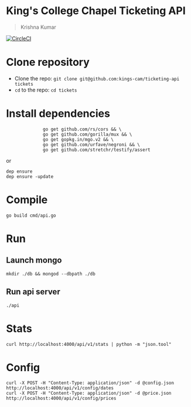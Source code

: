 # King's College Chapel Ticketing API
> Krishna Kumar

[![CircleCI](https://circleci.com/gh/kings-cam/ticketing-api.svg?style=svg)](https://circleci.com/gh/kings-cam/ticketing-api)

# Clone repository
* Clone the repo: `git clone git@github.com:kings-cam/ticketing-api tickets`
* `cd` to the repo: `cd tickets`

# Install dependencies

```
              go get github.com/rs/cors && \
              go get github.com/gorilla/mux && \
              go get gopkg.in/mgo.v2 && \
              go get github.com/urfave/negroni && \
              go get github.com/stretchr/testify/assert
```

or 

```
dep ensure
dep ensure -update
```

# Compile

`go build cmd/api.go`

# Run

## Launch mongo
`mkdir ./db && mongod --dbpath ./db`

## Run api server
`./api`

# Stats

```
curl http://localhost:4000/api/v1/stats | python -m "json.tool"
```


# Config
```
curl -X POST -H "Content-Type: application/json" -d @config.json http://localhost:4000/api/v1/config/dates
curl -X POST -H "Content-Type: application/json" -d @price.json http://localhost:4000/api/v1/config/prices
```

